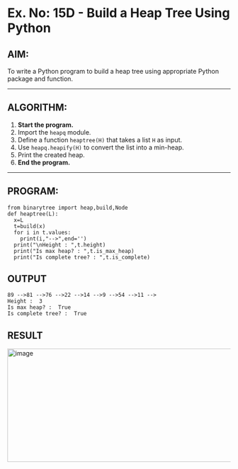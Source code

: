 # Ex. No: 15D - Build a Heap Tree Using Python

## AIM:
To write a Python program to build a heap tree using appropriate Python package and function.

---

## ALGORITHM:

1. **Start the program.**
2. Import the `heapq` module.
3. Define a function `heaptree(H)` that takes a list `H` as input.
4. Use `heapq.heapify(H)` to convert the list into a min-heap.
5. Print the created heap.
6. **End the program.**

---

## PROGRAM:

```
from binarytree import heap,build,Node
def heaptree(L):
  x=L
  t=build(x)
  for i in t.values:
    print(i,"-->",end='')
  print("\nHeight : ",t.height)
  print("Is max heap? : ",t.is_max_heap)
  print("Is complete tree? : ",t.is_complete)
```

## OUTPUT
```
89 -->81 -->76 -->22 -->14 -->9 -->54 -->11 -->
Height :  3
Is max heap? :  True
Is complete tree? :  True
```

## RESULT

<img width="1125" height="256" alt="image" src="https://github.com/user-attachments/assets/a7e81fe2-6108-4a93-8fc0-9cba1622fbe1" />
